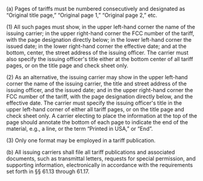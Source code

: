 (a) Pages of tariffs must be numbered consecutively and designated as “Original title page,” “Original page 1,” “Original page 2,” etc.

(1) All such pages must show, in the upper left-hand corner the name of the issuing carrier; in the upper right-hand corner the FCC number of the tariff, with the page designation directly below; in the lower left-hand corner the issued date; in the lower right-hand corner the effective date; and at the bottom, center, the street address of the issuing officer. The carrier must also specify the issuing officer's title either at the bottom center of all tariff pages, or on the title page and check sheet only.

(2) As an alternative, the issuing carrier may show in the upper left-hand corner the name of the issuing carrier, the title and street address of the issuing officer, and the issued date; and in the upper right-hand corner the FCC number of the tariff, with the page designation directly below, and the effective date. The carrier must specify the issuing officer's title in the upper left-hand corner of either all tariff pages, or on the title page and check sheet only. A carrier electing to place the information at the top of the page should annotate the bottom of each page to indicate the end of the material, e.g., a line, or the term “Printed in USA,” or “End”.

(3) Only one format may be employed in a tariff publication.

(b) All issuing carriers shall file all tariff publications and associated documents, such as transmittal letters, requests for special permission, and supporting information, electronically in accordance with the requirements set forth in §§ 61.13 through 61.17.

